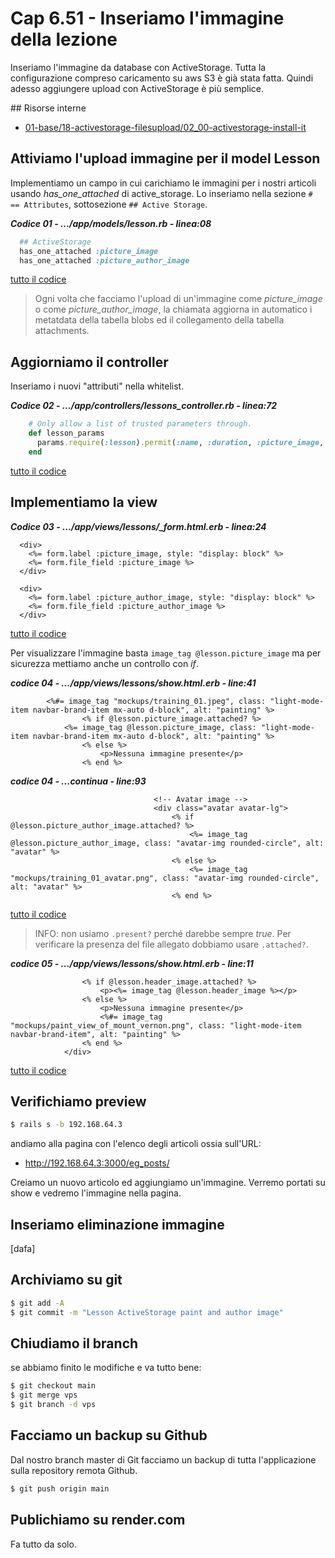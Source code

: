 # <a name="top"></a> Cap 6.51 - Inseriamo l'immagine della lezione

Inseriamo l'immagine da database con ActiveStorage.
Tutta la configurazione compreso caricamento su aws S3 è già stata fatta. Quindi adesso aggiungere upload con ActiveStorage è più semplice.



## Risorse interne

- [01-base/18-activestorage-filesupload/02_00-activestorage-install-it]()



## Attiviamo l'upload immagine per il model Lesson

Implementiamo un campo in cui carichiamo le immagini per i nostri articoli usando *has_one_attached* di active_storage.
Lo inseriamo nella sezione `# == Attributes`, sottosezione `## Active Storage`.

***Codice 01 - .../app/models/lesson.rb - linea:08***

```ruby
  ## ActiveStorage
  has_one_attached :picture_image
  has_one_attached :picture_author_image
```

[tutto il codice](https://github.com/flaviobordonidev/leanpubabrandnewcms/blob/master/ubuntudream/18-style-lessons_steps/04_01-models-lesson.rb)


> Ogni volta che facciamo l'upload di un'immagine come *picture_image* o come *picture_author_image*, la chiamata aggiorna in automatico i metatdata della tabella blobs ed il collegamento della tabella attachments. 



## Aggiorniamo il controller

Inseriamo i nuovi "attributi" nella whitelist.

***Codice 02 - .../app/controllers/lessons_controller.rb - linea:72***

```ruby
    # Only allow a list of trusted parameters through.
    def lesson_params
      params.require(:lesson).permit(:name, :duration, :picture_image, :picture_author_image)
    end
```

[tutto il codice](https://github.com/flaviobordonidev/leanpubabrandnewcms/blob/master/ubuntudream/18-style-lessons_steps/04_02-controllers-lessons_controller.rb)



## Implementiamo la view

***Codice 03 - .../app/views/lessons/_form.html.erb - linea:24***

```html+erb
  <div>
    <%= form.label :picture_image, style: "display: block" %>
    <%= form.file_field :picture_image %>
  </div>

  <div>
    <%= form.label :picture_author_image, style: "display: block" %>
    <%= form.file_field :picture_author_image %>
  </div>
```

[tutto il codice](https://github.com/flaviobordonidev/leanpubabrandnewcms/blob/master/01-base/18-activestorage-filesupload/04_03-views-lessons-_form.html.erb)


Per visualizzare l'immagine basta `image_tag @lesson.picture_image` ma per sicurezza mettiamo anche un controllo con *if*.

***codice 04 - .../app/views/lessons/show.html.erb - line:41***

```html+erb
        <%#= image_tag "mockups/training_01.jpeg", class: "light-mode-item navbar-brand-item mx-auto d-block", alt: "painting" %>
				<% if @lesson.picture_image.attached? %>
	        <%= image_tag @lesson.picture_image, class: "light-mode-item navbar-brand-item mx-auto d-block", alt: "painting" %> 
				<% else %>
					<p>Nessuna immagine presente</p>
				<% end %>
```

***codice 04 - ...continua - line:93***

```html+erb
								<!-- Avatar image -->
								<div class="avatar avatar-lg">
									<% if @lesson.picture_author_image.attached? %>
										<%= image_tag @lesson.picture_author_image, class: "avatar-img rounded-circle", alt: "avatar" %>
									<% else %>
										<%= image_tag "mockups/training_01_avatar.png", class: "avatar-img rounded-circle", alt: "avatar" %>
									<% end %>
```

[tutto il codice](https://github.com/flaviobordonidev/leanpubabrandnewcms/blob/master/ubuntudream/18-style-lessons_steps/04_04-views-lessons-_lesson.html.erb)

> INFO: non usiamo `.present?` perché darebbe sempre *true*. Per verificare la presenza del file allegato dobbiamo usare `.attached?`.



***codice 05 - .../app/views/lessons/show.html.erb - line:11***

```html+erb
				<% if @lesson.header_image.attached? %>
					<p><%= image_tag @lesson.header_image %></p>
				<% else %>
					<p>Nessuna immagine presente</p>
					<%#= image_tag "mockups/paint_view_of_mount_vernon.png", class: "light-mode-item navbar-brand-item", alt: "painting" %> 
				<% end %>
			</div>
```

[tutto il codice](https://github.com/flaviobordonidev/leanpubabrandnewcms/blob/master/01-base/18-activestorage-filesupload/02_06-views-eg_posts-_form.html.erb)



## Verifichiamo preview

```bash
$ rails s -b 192.168.64.3
```

andiamo alla pagina con l'elenco degli articoli ossia sull'URL:

- http://192.168.64.3:3000/eg_posts/

Creiamo un nuovo articolo ed aggiungiamo un'immagine. Verremo portati su show e vedremo l'immagine nella pagina.



## Inseriamo eliminazione immagine

[dafa]



## Archiviamo su git

```bash
$ git add -A
$ git commit -m "Lesson ActiveStorage paint and author image"
```



## Chiudiamo il branch

se abbiamo finito le modifiche e va tutto bene:

```bash
$ git checkout main
$ git merge vps
$ git branch -d vps
```



## Facciamo un backup su Github

Dal nostro branch master di Git facciamo un backup di tutta l'applicazione sulla repository remota Github.

```bash
$ git push origin main
```


## Publichiamo su render.com

Fa tutto da solo.

